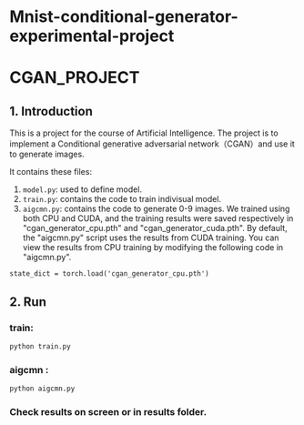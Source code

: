# Mnist-conditional-generator-experimental-project
# CGAN_PROJECT



## 1. Introduction

This is a project for the course of Artificial Intelligence. The project is to implement a Conditional generative adversarial network（CGAN）and use it to generate images.

It contains these files:

1. `model.py`: used to define model.
2. `train.py`: contains the code to train indivisual model.
3. `aigcmn.py`: contains the code to generate 0-9 images.
We trained using both CPU and CUDA, and the training results were saved respectively in "cgan_generator_cpu.pth" and "cgan_generator_cuda.pth". By default, the "aigcmn.py" script uses the results from CUDA training. You can view the results from CPU training by modifying the following code in "aigcmn.py".

~~~
state_dict = torch.load('cgan_generator_cpu.pth')
~~~



## 2. Run

### train:

```bash
python train.py 
```

### aigcmn  :

```bash
python aigcmn.py
```

### Check results on screen or in results folder.
